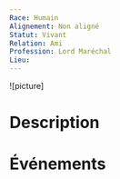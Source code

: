 ```yaml
---
Race: Humain
Alignement: Non aligné
Statut: Vivant
Relation: Ami
Profession: Lord Maréchal
Lieu:
---
```

![picture]
# Description

# Événements
